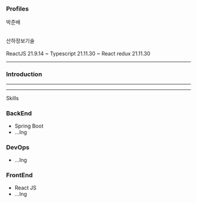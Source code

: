 ### Profiles 

박준배  

<br>
산하정보기술
<br><br>
ReactJS 21.9.14 ~  
Typescript 21.11.30 ~  
React redux 21.11.30
 


***

### Introduction





***


***
Skills

### BackEnd 

- Spring Boot
- ...Ing

### DevOps

- ...Ing

### FrontEnd

- React JS
- ...Ing


<br>
